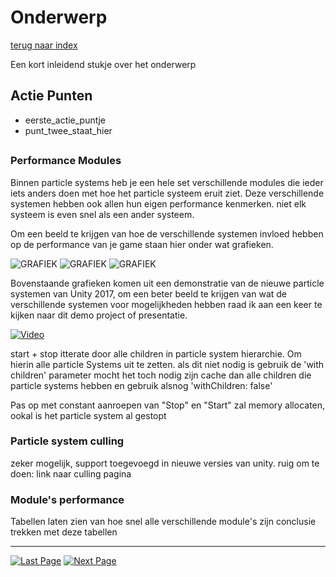 # Onderwerp
[terug naar index](/Index.md)  

Een kort inleidend stukje over het onderwerp

## Actie Punten
* eerste_actie_puntje
* punt_twee_staat_hier
##  


### Performance Modules

Binnen particle systems heb je een hele set verschillende modules die ieder iets anders doen met hoe het particle systeem eruit ziet. Deze verschillende systemen 
hebben ook allen hun eigen performance kenmerken. niet elk systeem is even snel als een ander systeem.

Om een beeld te krijgen van hoe de verschillende systemen invloed hebben op de performance van je game staan hier onder wat grafieken.

![GRAFIEK](https://www.allaboutphones.nl/wp-content/uploads/legacy/photos/126/16/068658962/grafiek-omhoog.png)
![GRAFIEK](https://www.allaboutphones.nl/wp-content/uploads/legacy/photos/126/16/068658962/grafiek-omhoog.png)
![GRAFIEK](https://www.allaboutphones.nl/wp-content/uploads/legacy/photos/126/16/068658962/grafiek-omhoog.png)

Bovenstaande grafieken komen uit een demonstratie van de nieuwe particle systemen van Unity 2017, om een beter beeld te krijgen van wat de verschillende systemen
voor mogelijkheden hebben raad ik aan een keer te kijken naar dit demo project of presentatie.

[![Video](https://i.imgur.com/9r1oczW.png)](https://www.youtube.com/watch?v=_N4iL0SQ9q8)

start + stop itterate door alle children in particle system hierarchie. Om hierin alle particle Systems uit te zetten. als dit niet nodig is gebruik de 'with children' parameter
mocht het toch nodig zijn cache dan alle children die particle systems hebben en gebruik alsnog 'withChildren: false' 

Pas op met constant aanroepen van "Stop" en "Start" zal memory allocaten, ookal is het particle system al gestopt

### Particle system culling

zeker mogelijk, support toegevoegd in nieuwe versies van unity. ruig om te doen: link naar culling pagina

### Module's performance

Tabellen laten zien van hoe snel alle verschillende module's zijn
conclusie trekken met deze tabellen

---
[![Last Page](https://i.imgur.com/Wr11iwl.png)](/Graphics/Polycount.md) [![Next Page](https://i.imgur.com/nHLTAf1.png)](/UnitySettings/DrawCallsBatching)